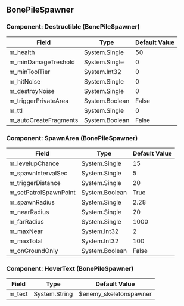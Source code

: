 ## BonePileSpawner

### Component: Destructible (BonePileSpawner)

|Field|Type|Default Value|
|-----|----|-------------|
|m_health|System.Single|50|
|m_minDamageTreshold|System.Single|0|
|m_minToolTier|System.Int32|0|
|m_hitNoise|System.Single|0|
|m_destroyNoise|System.Single|0|
|m_triggerPrivateArea|System.Boolean|False|
|m_ttl|System.Single|0|
|m_autoCreateFragments|System.Boolean|False|

### Component: SpawnArea (BonePileSpawner)

|Field|Type|Default Value|
|-----|----|-------------|
|m_levelupChance|System.Single|15|
|m_spawnIntervalSec|System.Single|5|
|m_triggerDistance|System.Single|20|
|m_setPatrolSpawnPoint|System.Boolean|True|
|m_spawnRadius|System.Single|2.28|
|m_nearRadius|System.Single|20|
|m_farRadius|System.Single|1000|
|m_maxNear|System.Int32|2|
|m_maxTotal|System.Int32|100|
|m_onGroundOnly|System.Boolean|False|

### Component: HoverText (BonePileSpawner)

|Field|Type|Default Value|
|-----|----|-------------|
|m_text|System.String|$enemy_skeletonspawner|


